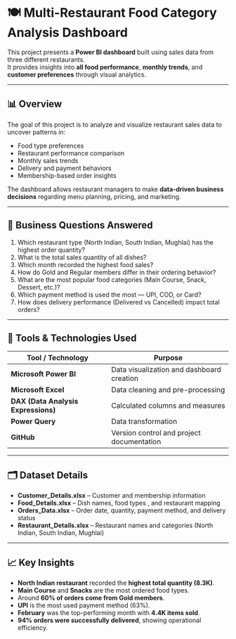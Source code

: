# 🍽️ Multi-Restaurant Food Category Analysis Dashboard

This project presents a **Power BI dashboard** built using sales data from three different restaurants.  
It provides insights into **all food performance**, **monthly trends**, and **customer preferences** through visual analytics.

---

## 📊 Overview

The goal of this project is to analyze and visualize restaurant sales data to uncover patterns in:
- Food type preferences 
- Restaurant performance comparison
- Monthly sales trends
- Delivery and payment behaviors
- Membership-based order insights

The dashboard allows restaurant managers to make **data-driven business decisions** regarding menu planning, pricing, and marketing.

---

## 🧠 Business Questions Answered

1. Which restaurant type (North Indian, South Indian, Mughlai) has the highest order quantity?  
2. What is the total sales quantity of all dishes?  
3. Which month recorded the highest food sales?  
4. How do Gold and Regular members differ in their ordering behavior?  
5. What are the most popular food categories (Main Course, Snack, Dessert, etc.)?  
6. Which payment method is used the most — UPI, COD, or Card?  
7. How does delivery performance (Delivered vs Cancelled) impact total orders?

---

## 🧰 Tools & Technologies Used

| Tool / Technology | Purpose |
|--------------------|----------|
| **Microsoft Power BI** | Data visualization and dashboard creation |
| **Microsoft Excel** | Data cleaning and pre-processing |
| **DAX (Data Analysis Expressions)** | Calculated columns and measures |
| **Power Query** | Data transformation |
| **GitHub** | Version control and project documentation |

---

## 🗂️ Dataset Details

- **Customer_Details.xlsx** – Customer and membership information  
- **Food_Details.xlsx** – Dish names, food types , and restaurant mapping  
- **Orders_Data.xlsx** – Order date, quantity, payment method, and delivery status  
- **Restaurant_Details.xlsx** – Restaurant names and categories (North Indian, South Indian, Mughlai)

---

## 📈 Key Insights

- **North Indian restaurant** recorded the **highest total quantity (8.3K)**.  
- **Main Course** and **Snacks** are the most ordered food types.  
- Around **60% of orders come from Gold members**.  
- **UPI** is the most used payment method (63%).  
- **February** was the top-performing month with **4.4K items sold**.  
- **94% orders were successfully delivered**, showing operational efficiency.
